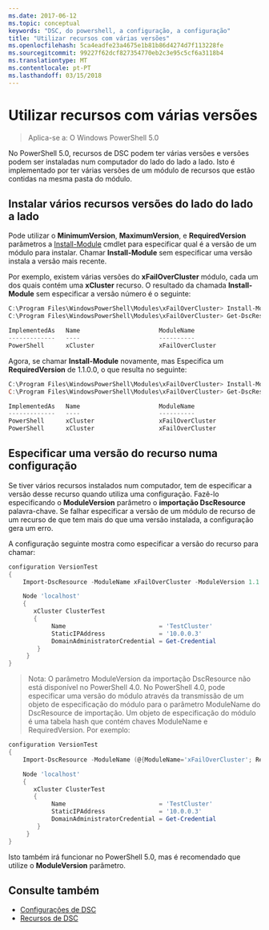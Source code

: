 ```yaml
---
ms.date: 2017-06-12
ms.topic: conceptual
keywords: "DSC, do powershell, a configuração, a configuração"
title: "Utilizar recursos com várias versões"
ms.openlocfilehash: 5ca4eadfe23a4675e1b81b86d4274d7f113228fe
ms.sourcegitcommit: 99227f62dcf827354770eb2c3e95c5cf6a3118b4
ms.translationtype: MT
ms.contentlocale: pt-PT
ms.lasthandoff: 03/15/2018
---
```

# <a name="using-resources-with-multiple-versions"></a>Utilizar recursos com várias versões

> Aplica-se a: O Windows PowerShell 5.0

No PowerShell 5.0, recursos de DSC podem ter várias versões e versões podem ser instaladas num computador do lado do lado a lado. Isto é implementado por ter várias versões de um módulo de recursos que estão contidas na mesma pasta do módulo.

## <a name="installing-multiple-resource-versions-side-by-side"></a>Instalar vários recursos versões do lado do lado a lado

Pode utilizar o **MinimumVersion**, **MaximumVersion**, e **RequiredVersion** parâmetros a [Install-Module](https://technet.microsoft.com/library/dn807162.aspx) cmdlet para especificar qual é a versão de um módulo para instalar. Chamar **Install-Module** sem especificar uma versão instala a versão mais recente.

Por exemplo, existem várias versões do **xFailOverCluster** módulo, cada um dos quais contém uma **xCluster** recurso. O resultado da chamada **Install-Module** sem especificar a versão número é o seguinte:

```powershell
C:\Program Files\WindowsPowerShell\Modules\xFailOverCluster> Install-Module xFailOverCluster
C:\Program Files\WindowsPowerShell\Modules\xFailOverCluster> Get-DscResource xCluster

ImplementedAs   Name                      ModuleName                     Version    Properties
-------------   ----                      ----------                     -------    ----------
PowerShell      xCluster                  xFailOverCluster               1.2.0.0    {DomainAdministratorCredential, ...
```

Agora, se chamar **Install-Module** novamente, mas Especifica um **RequiredVersion** de 1.1.0.0, o que resulta no seguinte:

```powershell
C:\Program Files\WindowsPowerShell\Modules\xFailOverCluster> Install-Module xFailOverCluster -RequiredVersion 1.1
C:\Program Files\WindowsPowerShell\Modules\xFailOverCluster> Get-DscResource xCluster

ImplementedAs   Name                      ModuleName                     Version    Properties
-------------   ----                      ----------                     -------    ----------
PowerShell      xCluster                  xFailOverCluster               1.1        {DomainAdministratorCredential, Name, ...
PowerShell      xCluster                  xFailOverCluster               1.2.0.0    {DomainAdministratorCredential, Name, ...
```

## <a name="specifying-a-resource-version-in-a-configuration"></a>Especificar uma versão do recurso numa configuração

Se tiver vários recursos instalados num computador, tem de especificar a versão desse recurso quando utiliza uma configuração. Fazê-lo especificando o **ModuleVersion** parâmetro o **importação DscResource** palavra-chave. Se falhar especificar a versão de um módulo de recurso de um recurso de que tem mais do que uma versão instalada, a configuração gera um erro.

A configuração seguinte mostra como especificar a versão do recurso para chamar:

```powershell
configuration VersionTest
{
    Import-DscResource -ModuleName xFailOverCluster -ModuleVersion 1.1

    Node 'localhost'
    {
       xCluster ClusterTest
       {
            Name                          = 'TestCluster'
            StaticIPAddress               = '10.0.0.3'
            DomainAdministratorCredential = Get-Credential
        }
     }
}     
```

>Nota: O parâmetro ModuleVersion da importação DscResource não está disponível no PowerShell 4.0. No PowerShell 4.0, pode especificar uma versão do módulo através da transmissão de um objeto de especificação do módulo para o parâmetro ModuleName do DscResource de importação. Um objeto de especificação do módulo é uma tabela hash que contém chaves ModuleName e RequiredVersion. Por exemplo:

```powershell
configuration VersionTest
{
    Import-DscResource -ModuleName (@{ModuleName='xFailOverCluster'; RequiredVersion='1.1'} )

    Node 'localhost'
    {
       xCluster ClusterTest
       {
            Name                          = 'TestCluster'
            StaticIPAddress               = '10.0.0.3'
            DomainAdministratorCredential = Get-Credential
        }
     }
}     
```

Isto também irá funcionar no PowerShell 5.0, mas é recomendado que utilize o **ModuleVersion** parâmetro.

## <a name="see-also"></a>Consulte também
* [Configurações de DSC](configurations.md)
* [Recursos de DSC](resources.md)

